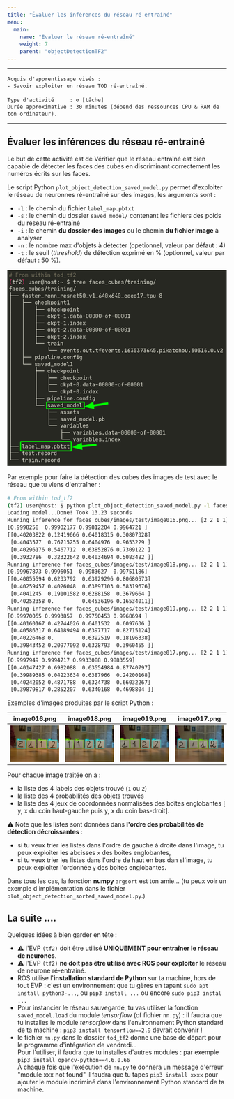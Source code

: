 ```yaml
---
title: "Évaluer les inférences du réseau ré-entrainé"
menu:
  main:
    name: "Évaluer le réseau ré-entraîné"
    weight: 7
    parent: "objectDetectionTF2"
---
```


---
    Acquis d'apprentissage visés :
    - Savoir exploiter un réseau TOD ré-entraîné.

    Type d'activité     : ⚙️ [tâche]
    Durée approximative : 30 minutes (dépend des ressources CPU & RAM de ton ordinateur).
---

## Évaluer les inférences du réseau ré-entrainé

Le but de cette activité est de Vérifier que le réseau entraîné est bien capable de détecter les faces des cubes en discriminant correctement les numéros écrits sur les faces.

Le script Python `plot_object_detection_saved_model.py` permet d'exploiter le réseau de neuronnes ré-entraîné sur des images, les arguments sont :
* `-l` : le chemin du fichier `label_map.pbtxt`
* `-s` : le chemin du dossier `saved_model/` contenant les fichiers des poids du réseau ré-entraîné
* `-i` : le chemin __du dossier des images__ ou le chemin __du fichier image__ à analyser
* `-n` : le nombre max d'objets à détecter (opetionnel, valeur par défaut : 4)
* `-t` : le seuil (_threshold_) de détection exprimé en % (optionnel, valeur par défaut : 50 %).

![tree.png](img/tree.png)

Par exemple pour faire la détection des cubes des images de test avec le réseau que tu viens d'entraîner :

```bash
# From within tod_tf2
(tf2) user@host: $ python plot_object_detection_saved_model.py -l faces_cubes/training/label_map.pbtxt -s $PTN_DIR/saved_model1/saved_model -i faces_cubes/images/test/
Loading model...Done! Took 13.23 seconds
Running inference for faces_cubes/images/test/image016.png... [2 2 1 1]
[0.9998258  0.99902177 0.99812204 0.9964721 ]
[[0.40203822 0.12419666 0.64018315 0.30807328]
 [0.4043577  0.76715255 0.6404976  0.9653229 ]
 [0.40296176 0.5467712  0.63852876 0.7309122 ]
 [0.3932786  0.32322642 0.64034694 0.5083482 ]]
Running inference for faces_cubes/images/test/image018.png... [2 2 1 1]
[0.99967873 0.9996051  0.9983627  0.99751186]
[[0.40055594 0.6233792  0.63929296 0.80680573]
 [0.40259457 0.4026048  0.63897103 0.58319676]
 [0.4041245  0.19101582 0.6288158  0.3679664 ]
 [0.40252358 0.         0.64536196 0.16534011]]
Running inference for faces_cubes/images/test/image019.png... [2 2 1 1]
[0.99970055 0.9993857  0.99750453 0.9968694 ]
[[0.40160167 0.42744026 0.6401532  0.6097636 ]
 [0.40586317 0.64189494 0.6397717  0.82715124]
 [0.40226468 0.         0.6392519  0.18196338]
 [0.39843452 0.20977092 0.6328793  0.3960455 ]]
Running inference for faces_cubes/images/test/image017.png... [2 2 1 1]
[0.9997949 0.9994717 0.9933088 0.9883559]
[[0.40147427 0.6982088  0.63554984 0.87740797]
 [0.39989385 0.04223634 0.6387966  0.24200168]
 [0.40242052 0.4871788  0.6324738  0.66032267]
 [0.39879817 0.2852207  0.6340168  0.4698804 ]]
```

Exemples d'images produites par le script Python :

|   image016.png           |   image018.png               |            image019.png    |    image017.png
:-------------------------:|:----------------------------:|:--------------------------:|:------------------------------:
![1](img/infere_img01.png) |  ![2](img/infere_img02.png)  | ![3](img/infere_img03.png) | ![4](img/infere_img04.png)

Pour chaque image traitée on a :
* la liste des 4 labels des objets trouvé (`1` ou `2`)
* la liste des 4 probabilités des objets trouvés
* la liste des 4 jeux de coordonnées normalisées des boîtes englobantes [ y, x du coin haut-gauche puis y, x du coin bas-droit]. 

⚠️ Note que les listes sont données dans __l'ordre des probabilités de détection décroissantes__ : 
* si tu veux trier les listes dans l'ordre de gauche à droite dans l'image, tu peux exploiter les abcisses `x` des boites englobantes,
* si tu veux trier les listes dans l'ordre de haut en bas dan sl'image, tu peux exploiter l'ordonnée `y` des boites englobantes.

Dans tous les cas, la fonction __numpy__ `argsort` est ton amie... (tu peux voir un exemple d'implémentation dans le fichier `plot_object_detection_sorted_saved_model.py`.)

## La suite ....

Quelques idées à bien garder en tête :

* ⚠️  l'EVP `(tf2)` doit être utilisé __UNIQUEMENT pour entraîner le réseau de neurones__.
* ⚠️  l'EVP `(tf2)` __ne doit pas être utilisé avec ROS pour exploiter__ le réseau de neurone ré-entrainé.
* ROS utilise l'__installation standard de Python__ sur ta machine, hors de tout EVP : c'est un environnement que tu gères en tapant `sudo apt install python3-...`, ou `pip3 install ...` ou encore `sudo pip3 instal ...`
* Pour instancier le réseau sauvegardé, tu vas utiliser la fonction `saved_model.load` du module _tensorflow_ (cf fichier `nn.py`) : il faudra que tu installes le module _tensorflow_ dans l'environnement Python standard de ta machine : `pip3 install tensorflow==2.9` devrait convenir ! 
* le fichier `nn.py` dans le dossier `tod_tf2` donne une base de départ pour le programme d'intégration de vendredi... <br>
Pour l'utiliser, il faudra que tu installes d'autres modules : par exemple  `pip3 install opencv-python==4.6.0.66`<br>
À chaque fois que l'exécution de `nn.py` te donnera un message d'erreur "module xxx not found" il faudra que tu tapes `pip3 install xxxx` pour ajouter le module incriminé dans l'environnement Python standard de ta machine.

